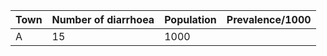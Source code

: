 | Town | Number of diarrhoea | Population | Prevalence/1000 |
|------|---------------------|------------|-----------------|
| A    | 15                  | 1000            